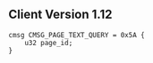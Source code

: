 ## Client Version 1.12

```rust,ignore
cmsg CMSG_PAGE_TEXT_QUERY = 0x5A {
    u32 page_id;    
}

```
